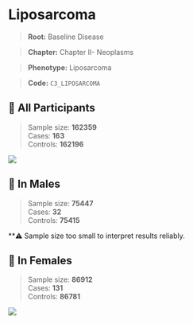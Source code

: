 # Liposarcoma

> **Root:** Baseline Disease  

> **Chapter:** Chapter II- Neoplasms  

> **Phenotype:** Liposarcoma  

> **Code:** `C3_LIPOSARCOMA`

## 🧪 All Participants  
> Sample size: **162359**  
> Cases: **163**  
> Controls: **162196**
<img src="/Disease/Figures/ALL/Incidence/C3_LIPOSARCOMA.png"/>
<CsvTable src="/Disease_Data/ALL/Incidence/COX_C3_LIPOSARCOMA.csv" label="🔍 View full results" />

## 👨 In Males  
> Sample size: **75447**  
> Cases: **32**  
> Controls: **75415**

**⚠️ Sample size too small to interpret results reliably.


## 👩 In Females  
> Sample size: **86912**  
> Cases: **131**  
> Controls: **86781**
<img src="/Disease/Figures/Female/Incidence/C3_LIPOSARCOMA.png"/>
<CsvTable src="/Disease_Data/Female/Incidence/COX_C3_LIPOSARCOMA.csv" label="🔍 View full results" />

